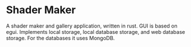 # Shader Maker
A shader maker and gallery application, written in rust. GUI is based on egui.
Implements local storage, local database storage, and web database storage. For the databases it uses MongoDB.
